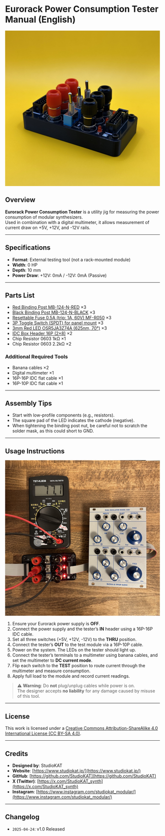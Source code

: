 # Eurorack Power Consumption Tester Manual (English)
![EPCT_Image](../../Images/EPCT_Side.jpeg)

## Overview

**Eurorack Power Consumption Tester** is a utility jig for measuring the power consumption of modular synthesizers.  
Used in combination with a digital multimeter, it allows measurement of current draw on +5V, +12V, and -12V rails.

---

## Specifications

- **Format**: External testing tool (not a rack-mounted module)  
- **Width**: 0 HP  
- **Depth**: 10 mm  
- **Power Draw**: +12V: 0mA / -12V: 0mA (Passive)

---

## Parts List

- [Red Binding Post MB-124-N-RED](https://akizukidenshi.com/catalog/g/g114241/) ×3  
- [Black Binding Post MB-124-N-BLACK](https://akizukidenshi.com/catalog/g/g114242) ×3  
- [Resettable Fuse 0.5A (trip: 1A, 60V) MF-R050](https://akizukidenshi.com/catalog/g/g112628/) ×3  
- [3P Toggle Switch (SPDT) for panel mount](https://akizukidenshi.com/catalog/g/g103774/) ×3  
- [3mm Red LED OSR5JA3Z74A (625nm, 70°)](https://akizukidenshi.com/catalog/g/g111577/) ×3  
- [IDC Box Header 16P (2×8)](https://ja.aliexpress.com/item/1005004266492521.html) ×2  
- Chip Resistor 0603 1kΩ ×1  
- Chip Resistor 0603 2.2kΩ ×2

### Additional Required Tools

- Banana cables ×2  
- Digital multimeter ×1  
- 16P-16P IDC flat cable ×1  
- 16P-10P IDC flat cable ×1

---

## Assembly Tips

- Start with low-profile components (e.g., resistors).  
- The square pad of the LED indicates the cathode (negative).  
- When tightening the binding post nut, be careful not to scratch the solder mask, as this could short to GND.

---

## Usage Instructions

![Measurement](../../Images/EPCT_Test.jpg)

1. Ensure your Eurorack power supply is **OFF**.  
2. Connect the power supply and the tester’s **IN** header using a 16P-16P IDC cable.  
3. Set all three switches (+5V, +12V, -12V) to the **THRU** position.  
4. Connect the tester’s **OUT** to the test module via a 16P-10P cable.  
5. Power on the system. The LEDs on the tester should light up.  
6. Connect the tester’s terminals to a multimeter using banana cables, and set the multimeter to **DC current mode**.  
7. Flip each switch to the **TEST** position to route current through the multimeter and measure consumption.  
8. Apply full load to the module and record current readings.

> ⚠ **Warning**: Do **not** plug/unplug cables while power is on.  
> The designer accepts **no liability** for any damage caused by misuse of this tool.

---

## License

This work is licensed under a [Creative Commons Attribution-ShareAlike 4.0 International License (CC BY-SA 4.0)](https://creativecommons.org/licenses/by-sa/4.0/).

---

## Credits

- **Designed by**: StudioKAT  
- **Website**: [https://www.studiokat.jp/](https://www.studiokat.jp/)  
- **GitHub**: [https://github.com/StudioKAT](https://github.com/StudioKAT)  
- **X (Twitter)**: [https://x.com/StudioKAT_synth](https://x.com/StudioKAT_synth)  
- **Instagram**: [https://www.instagram.com/studiokat_modular/](https://www.instagram.com/studiokat_modular/)

---

## Changelog

- `2025-04-24`: v1.0 Released  
